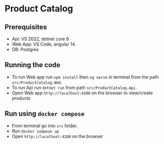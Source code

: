 # Product Catalog

## Prerequisites
* Api: VS 2022, dotnet core 6
* Web App: VS Code, angular 14.
* DB: Postgres

## Running the code
* To run Web app run `npm install` then `ng serve` in terminal from the path `src/ProductCatalog.Web`.
* To run Api run `dotnet run` from path `src/ProductCatalog.Api`.
* Open Web app `http://localhost:4200` on the browser to view/create products

## Run using `docker compose`
* From terminal go into `src` folder.
* Run `docker compose up` 
* Open `http://localhost:4200` on the browser
